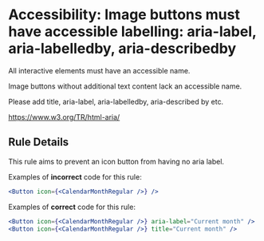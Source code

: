 # Accessibility: Image buttons must have accessible labelling: aria-label, aria-labelledby, aria-describedby

<!-- end auto-generated rule header -->

All interactive elements must have an accessible name.

Image buttons without additional text content lack an accessible name.

Please add title, aria-label, aria-labelledby, aria-described by etc.

<https://www.w3.org/TR/html-aria/>

## Rule Details

This rule aims to prevent an icon button from having no aria label.

Examples of **incorrect** code for this rule:

```jsx
<Button icon={<CalendarMonthRegular />} />
```

Examples of **correct** code for this rule:

```jsx
<Button icon={<CalendarMonthRegular />} aria-label="Current month" />
<Button icon={<CalendarMonthRegular />} title="Current month" />
```
